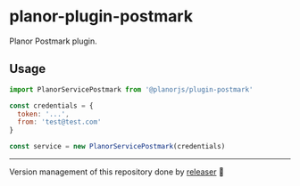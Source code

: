 # planor-plugin-postmark
Planor Postmark plugin.

## Usage
```js
import PlanorServicePostmark from '@planorjs/plugin-postmark'

const credentials = {
  token: '...',
  from: 'test@test.com'
}

const service = new PlanorServicePostmark(credentials)
```

---

Version management of this repository done by [releaser](https://github.com/muratgozel/node-releaser) 🚀
